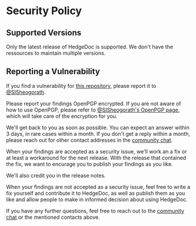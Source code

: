 # Security Policy

## Supported Versions

Only the latest release of HedgeDoc is supported. We don't have the
ressources to maintain multiple versions.

## Reporting a Vulnerability

If you find a vulnerability for [this repository](https://github.com/hedgedoc/hedgedoc), please report it to 
[@SISheogorath](https://github.com/SISheogorath).

Please report your findings OpenPGP encrypted. If you are not aware of
how to use OpenPGP, please refer to [@SISheogorath's OpenPGP page](https://shivering-isles.com/pgpme),
which will take care of the encryption for you.

We'll get back to you as soon as possible. You can expect an answer within
3 days, in rare cases within a month. If you don't get a reply within a month,
please reach out for other contact addresses in the [community chat](https://matrix.to/#/#hedgedoc:matrix.org).

When your findings are accepted as a security issue, we'll work an a fix or
at least a workaround for the next release. With the release that contained
the fix, we want to encurage you to publish your findings as you like.

We'll also credit you in the release notes.

When your findings are not accepted as a security issue, feel free to write
a fix yourself and contribute it to HedgeDoc, as well as publish them as you
like and allow people to make in informed decision about using HedgeDoc.

If you have any further questions, feel free to reach out to the
[community chat](https://matrix.to/#/#hedgedoc:matrix.org) or the mentioned contacts above.
